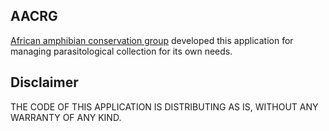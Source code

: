 AACRG
------------

[African amphibian conservation group](http://natural-sciences.nwu.ac.za/african-amphibian-conservation-research-group/aacrg-about) developed this application for managing parasitological collection for its own needs.

Disclaimer
------------
THE CODE OF THIS APPLICATION IS DISTRIBUTING AS IS, WITHOUT ANY WARRANTY OF ANY KIND.
